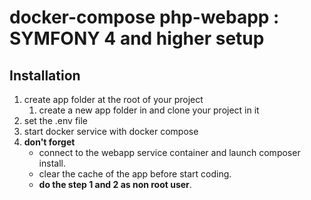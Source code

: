 # docker-compose php-webapp : SYMFONY 4 and higher setup

## Installation

1. create app folder at the root of your project
    1. create a new app folder in and clone your project in it
2. set the .env file
3. start docker service with docker compose
4. **don't forget**
    * connect to the webapp service container and launch composer install.    
    * clear the cache of the app before start coding.
    * **do the step 1 and 2 as non root user**.
  
 



